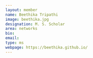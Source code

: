 ```yaml
---
layout: member
name: Beethika Tripathi
image: beethika.jpg
designation: M. S. Scholar
area: networks
bio:
email:
type: ms
webpage: https://beethika.github.io/
---
```

